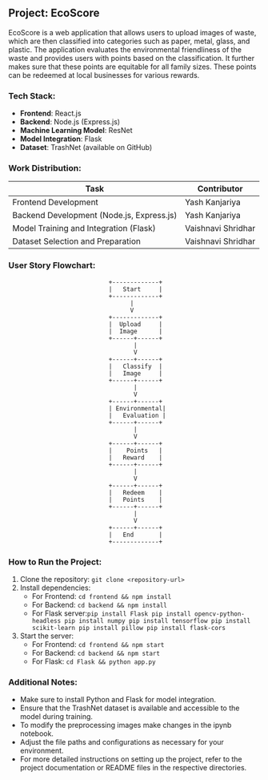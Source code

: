 ## Project: EcoScore

EcoScore is a web application that allows users to upload images of waste, which are then classified into categories such as paper, metal, glass, and plastic. The application evaluates the environmental friendliness of the waste and provides users with points based on the classification. It further makes sure that these points are equitable for all family sizes. These points can be redeemed at local businesses for various rewards.

### Tech Stack:

- **Frontend**: React.js
- **Backend**: Node.js (Express.js)
- **Machine Learning Model**: ResNet
- **Model Integration**: Flask
- **Dataset**: TrashNet (available on GitHub)

### Work Distribution:

| Task                                      | Contributor            |
| -------------------------------------     | ---------------------- |
| Frontend Development                      | Yash Kanjariya         |
| Backend Development (Node.js, Express.js) | Yash Kanjariya         |
| Model Training and Integration (Flask)    | Vaishnavi Shridhar     |
| Dataset Selection and Preparation         | Vaishnavi Shridhar     |

### User Story Flowchart:

```
                            +-------------+
                            |   Start     |
                            +-------------+
                                  |
                                  V
                            +-------------+
                            |  Upload     |
                            |  Image      |
                            +------+------+
                                   |
                                   V
                            +------+------+
                            |   Classify  |
                            |   Image     |
                            +------+------+
                                   |
                                   V
                            +------+------+
                            | Environmental|
                            |   Evaluation |
                            +------+------+
                                   |
                                   V
                            +------+------+
                            |    Points   |
                            |   Reward    |
                            +------+------+
                                   |
                                   V
                            +------+------+
                            |   Redeem    |
                            |   Points    |
                            +------+------+
                                   |
                                   V
                            +------+------+
                            |   End       |
                            +-------------+
```

### How to Run the Project:

1. Clone the repository: `git clone <repository-url>`
2. Install dependencies:
   - For Frontend: `cd frontend && npm install`
   - For Backend: `cd backend && npm install`
   - For Flask server:`pip install Flask
                  pip install opencv-python-headless
                  pip install numpy
                  pip install tensorflow
                  pip install scikit-learn
                  pip install pillow
                  pip install flask-cors`
3. Start the server:
   - For Frontend: `cd frontend && npm start`
   - For Backend: `cd backend && npm start`
   - For Flask: `cd Flask && python app.py`

   

### Additional Notes:

- Make sure to install Python and Flask for model integration.
- Ensure that the TrashNet dataset is available and accessible to the model during training.
- To modify the preprocessing images make changes in the ipynb notebook.
- Adjust the file paths and configurations as necessary for your environment.
- For more detailed instructions on setting up the project, refer to the project documentation or README files in the respective directories.
